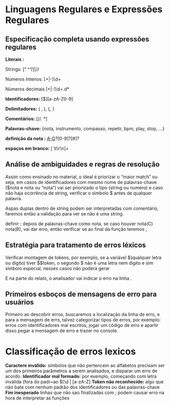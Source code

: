 # Linguagens Regulares e Expressões Regulares

## Especificação completa usando expressões regulares

**Literais :** 

Strings:  [” ^”/]|//

Números Inteiros: [+|-]\d+

Números decimais [+|-]\d+\.d*

**Identificadores:** [$][a-zA-Z0-9]

**Delimitadores:** \( , \), \{,  \}

**Comentários:** [//. *]

**Palavras-chave:** {nota, instrumento, compasso, repetir, bpm, play, stop, …}

**definição da nota :** [A-G](https://www.notion.so/Linguagens-Regulares-e-Express-es-Regulares-26400fe977a080088d65f4e99f1b4ede?pvs=21)?[0-9]?[#]?

**espaços em branco:** [ \t\r\n]+

## Análise de ambiguidades e regras de resolução

Assim como ensinado no material, o ideal é priorizar o “maior match” ou seja, em casos de identificadores com mesmo nome de palavras-chave ($nota e nota ou “nota”) vai ser priorizado o tipo (string ou numero) e caso não haja ocorrência de string, verificar o simbolo $ antes de qualquer palavra.

Aspas duplas dentro de string podem ser interpretadas com comentário, faremos então a validação para ver se não é uma string.

definir ; depois de palavras-chave como nota, se caso houver nota(C) nota(B), vai dar erro, então verificar se ao final da função teremos ;

## Estratégia para tratamento de erros léxicos

Verificar montagem de tokens, por exemplo, se a variável $(qualquer letra ou digito) tiver $$token, o segundo $ não é uma letra nem digito e sim simbolo especial, nesses casos não poderá gerar 

E na parte do relato, o analisador vai indicar o erro na linha .

## Primeiros esboços de mensagens de erro para usuários

Primeiro ao descobrir erros, buscaremos a localização da linha de erro, e para a mensagem de erro, talvez categorizar tipos de erros, por exemplo: erros com identificadores mal escritos, jogar um código de erro e apartir disso pegar a mensagem de erro e trazer no console.

# Classificação de erros lexicos

**Caractere inválido:** simbolos que não pertencem ao alfabetos precisam ser um dos primeiros parâmetros a serem analisados, e disparar um erro de acordo.
**Identificador mal formado:** por exemplo, começando com letra inválida (fora do padr~ao $[\d | [a-zA-Z]
**Token não reconhecido:** algo que não bate com nenhum padrão dos identificadores ou das palavras-chave
**Fim inesperado** linhas que não sao finalizadas com ; podem causar erro na hora de interpretar as funções
